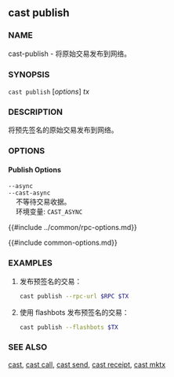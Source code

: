 ## cast publish

### NAME

cast-publish - 将原始交易发布到网络。

### SYNOPSIS

``cast publish`` [*options*] *tx*

### DESCRIPTION

将预先签名的原始交易发布到网络。

### OPTIONS

#### Publish Options

`--async`  
`--cast-async`  
&nbsp;&nbsp;&nbsp;&nbsp;不等待交易收据。  
&nbsp;&nbsp;&nbsp;&nbsp;环境变量: `CAST_ASYNC`

{{#include ../common/rpc-options.md}}

{{#include common-options.md}}

### EXAMPLES

1. 发布预签名的交易：
    ```sh
    cast publish --rpc-url $RPC $TX
    ```

2. 使用 flashbots 发布预签名的交易：
    ```sh
    cast publish --flashbots $TX
    ```

### SEE ALSO

[cast](./cast.md), [cast call](./cast-call.md), [cast send](./cast-send.md), [cast receipt](./cast-receipt.md), [cast mktx](./cast-mktx.md)